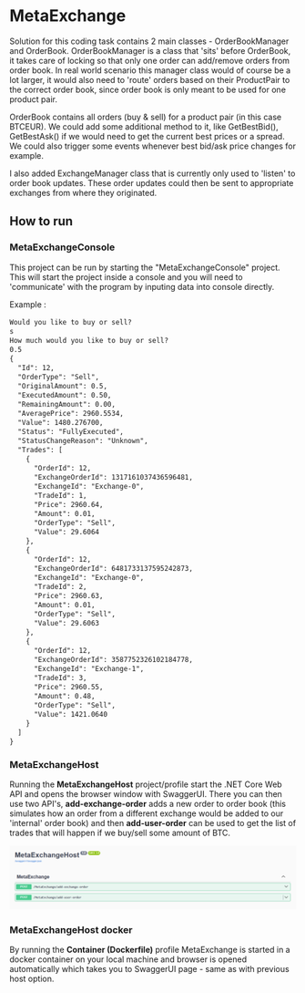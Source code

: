 # MetaExchange

Solution for this coding task contains 2 main classes - OrderBookManager and OrderBook.
OrderBookManager is a class that 'sits' before OrderBook, it takes care of locking so that only one order can add/remove orders from order book. In real world scenario this manager class would of course be a lot larger, it would also need to 'route' orders based on their ProductPair to the correct order book, since order book is only meant to be used for one product pair. 

OrderBook contains all orders (buy & sell) for a product pair (in this case BTCEUR). We could add some additional method to it, like GetBestBid(), GetBestAsk() if we would need to get the current best prices or a spread. We could also trigger some events whenever best bid/ask price changes for example.

I also added ExchangeManager class that is currently only used to 'listen' to order book updates. These order updates could then be sent to appropriate exchanges from where they originated. 



## How to run

### MetaExchangeConsole

This project can be run by starting the "MetaExchangeConsole" project. This will start the project inside a console and you will need to 'communicate' with the program by inputing data into console directly.

Example :

```
Would you like to buy or sell?
s
How much would you like to buy or sell?
0.5
{
  "Id": 12,
  "OrderType": "Sell",
  "OriginalAmount": 0.5,
  "ExecutedAmount": 0.50,
  "RemainingAmount": 0.00,
  "AveragePrice": 2960.5534,
  "Value": 1480.276700,
  "Status": "FullyExecuted",
  "StatusChangeReason": "Unknown",
  "Trades": [
    {
      "OrderId": 12,
      "ExchangeOrderId": 1317161037436596481,
      "ExchangeId": "Exchange-0",
      "TradeId": 1,
      "Price": 2960.64,
      "Amount": 0.01,
      "OrderType": "Sell",
      "Value": 29.6064
    },
    {
      "OrderId": 12,
      "ExchangeOrderId": 6481733137595242873,
      "ExchangeId": "Exchange-0",
      "TradeId": 2,
      "Price": 2960.63,
      "Amount": 0.01,
      "OrderType": "Sell",
      "Value": 29.6063
    },
    {
      "OrderId": 12,
      "ExchangeOrderId": 3587752326102184778,
      "ExchangeId": "Exchange-1",
      "TradeId": 3,
      "Price": 2960.55,
      "Amount": 0.48,
      "OrderType": "Sell",
      "Value": 1421.0640
    }
  ]
}

```


### MetaExchangeHost

Running the **MetaExchangeHost** project/profile start the .NET Core Web API and opens the browser window with SwaggerUI. 
There you can then use two API's, **add-exchange-order** adds a new order to order book (this simulates how an order from a different exchange would be added to our 'internal' order book) and then **add-user-order** can be used to get the list of trades that will happen if we buy/sell some amount of BTC.

![alt text](image.png)


### MetaExchangeHost docker

By running the **Container (Dockerfile)** profile MetaExchange is started in a docker container on your local machine and browser is opened automatically which takes you to SwaggerUI page - same as with previous host option.
